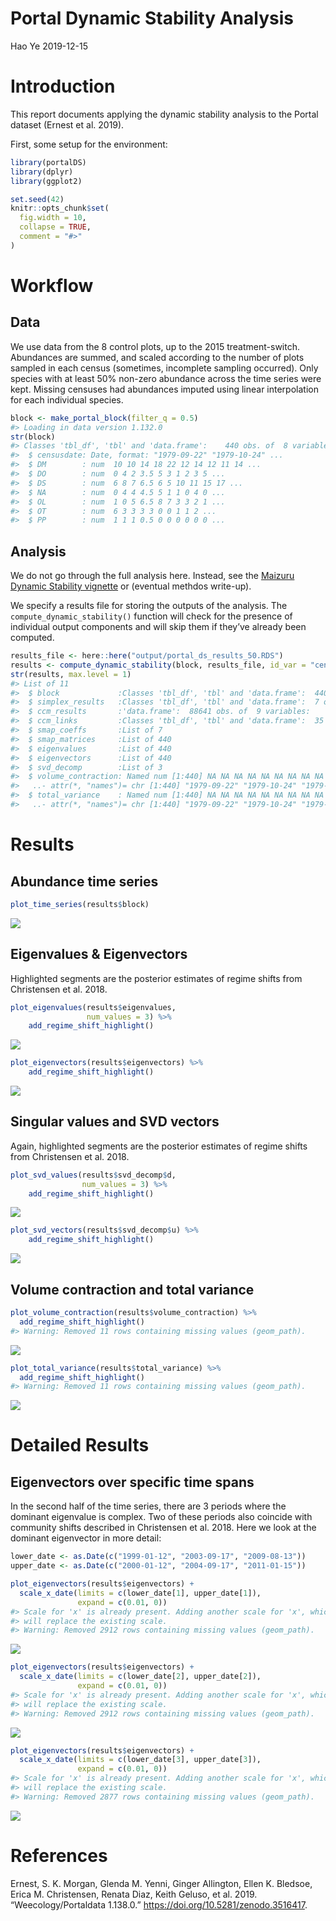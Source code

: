 Portal Dynamic Stability Analysis
================
Hao Ye
2019-12-15

# Introduction

This report documents applying the dynamic stability analysis to the
Portal dataset (Ernest et al. 2019).

First, some setup for the environment:

``` r
library(portalDS)
library(dplyr)
library(ggplot2)

set.seed(42)
knitr::opts_chunk$set(
  fig.width = 10, 
  collapse = TRUE,
  comment = "#>"
)
```

# Workflow

## Data

We use data from the 8 control plots, up to the 2015 treatment-switch.
Abundances are summed, and scaled according to the number of plots
sampled in each census (sometimes, incomplete sampling occurred). Only
species with at least 50% non-zero abundance across the time series were
kept. Missing censuses had abundances imputed using linear interpolation
for each individual species.

``` r
block <- make_portal_block(filter_q = 0.5)
#> Loading in data version 1.132.0
str(block)
#> Classes 'tbl_df', 'tbl' and 'data.frame':    440 obs. of  8 variables:
#>  $ censusdate: Date, format: "1979-09-22" "1979-10-24" ...
#>  $ DM        : num  10 10 14 18 22 12 14 12 11 14 ...
#>  $ DO        : num  0 4 2 3.5 5 3 1 2 3 5 ...
#>  $ DS        : num  6 8 7 6.5 6 5 10 11 15 17 ...
#>  $ NA        : num  0 4 4 4.5 5 1 1 0 4 0 ...
#>  $ OL        : num  1 0 5 6.5 8 7 3 3 2 1 ...
#>  $ OT        : num  6 3 3 3 3 0 0 1 1 2 ...
#>  $ PP        : num  1 1 1 0.5 0 0 0 0 0 0 ...
```

## Analysis

We do not go through the full analysis here. Instead, see the [Maizuru
Dynamic Stability
vignette](https://ha0ye.github.io/portalDS/articles/maizuru-dynamic-stability.html)
or (eventual methdos write-up).

We specify a results file for storing the outputs of the analysis. The
`compute_dynamic_stability()` function will check for the presence of
individual output components and will skip them if they’ve already been
computed.

``` r
results_file <- here::here("output/portal_ds_results_50.RDS")
results <- compute_dynamic_stability(block, results_file, id_var = "censusdate")
str(results, max.level = 1)
#> List of 11
#>  $ block             :Classes 'tbl_df', 'tbl' and 'data.frame':  440 obs. of  8 variables:
#>  $ simplex_results   :Classes 'tbl_df', 'tbl' and 'data.frame':  7 obs. of  5 variables:
#>  $ ccm_results       :'data.frame':  88641 obs. of  9 variables:
#>  $ ccm_links         :Classes 'tbl_df', 'tbl' and 'data.frame':  35 obs. of  5 variables:
#>  $ smap_coeffs       :List of 7
#>  $ smap_matrices     :List of 440
#>  $ eigenvalues       :List of 440
#>  $ eigenvectors      :List of 440
#>  $ svd_decomp        :List of 3
#>  $ volume_contraction: Named num [1:440] NA NA NA NA NA NA NA NA NA NA ...
#>   ..- attr(*, "names")= chr [1:440] "1979-09-22" "1979-10-24" "1979-11-17" "1979-12-16" ...
#>  $ total_variance    : Named num [1:440] NA NA NA NA NA NA NA NA NA NA ...
#>   ..- attr(*, "names")= chr [1:440] "1979-09-22" "1979-10-24" "1979-11-17" "1979-12-16" ...
```

# Results

## Abundance time series

``` r
plot_time_series(results$block)
```

![](portal_analysis_files/figure-gfm/unnamed-chunk-4-1.png)<!-- -->

## Eigenvalues & Eigenvectors

Highlighted segments are the posterior estimates of regime shifts from
Christensen et al. 2018.

``` r
plot_eigenvalues(results$eigenvalues, 
                 num_values = 3) %>% 
    add_regime_shift_highlight()
```

![](portal_analysis_files/figure-gfm/unnamed-chunk-5-1.png)<!-- -->

``` r
plot_eigenvectors(results$eigenvectors) %>% 
    add_regime_shift_highlight()
```

![](portal_analysis_files/figure-gfm/unnamed-chunk-6-1.png)<!-- -->

## Singular values and SVD vectors

Again, highlighted segments are the posterior estimates of regime shifts
from Christensen et al. 2018.

``` r
plot_svd_values(results$svd_decomp$d, 
                num_values = 3) %>% 
    add_regime_shift_highlight()
```

![](portal_analysis_files/figure-gfm/unnamed-chunk-7-1.png)<!-- -->

``` r
plot_svd_vectors(results$svd_decomp$u) %>% 
    add_regime_shift_highlight()
```

![](portal_analysis_files/figure-gfm/unnamed-chunk-8-1.png)<!-- -->

## Volume contraction and total variance

``` r
plot_volume_contraction(results$volume_contraction) %>%
  add_regime_shift_highlight()
#> Warning: Removed 11 rows containing missing values (geom_path).
```

![](portal_analysis_files/figure-gfm/unnamed-chunk-9-1.png)<!-- -->

``` r
plot_total_variance(results$total_variance) %>%
  add_regime_shift_highlight()
#> Warning: Removed 11 rows containing missing values (geom_path).
```

![](portal_analysis_files/figure-gfm/unnamed-chunk-10-1.png)<!-- -->

# Detailed Results

## Eigenvectors over specific time spans

In the second half of the time series, there are 3 periods where the
dominant eigenvalue is complex. Two of these periods also coincide with
community shifts described in Christensen et al. 2018. Here we look at
the dominant eigenvector in more detail:

``` r
lower_date <- as.Date(c("1999-01-12", "2003-09-17", "2009-08-13"))
upper_date <- as.Date(c("2000-01-12", "2004-09-17", "2011-01-15"))
```

``` r
plot_eigenvectors(results$eigenvectors) +
  scale_x_date(limits = c(lower_date[1], upper_date[1]),
               expand = c(0.01, 0))
#> Scale for 'x' is already present. Adding another scale for 'x', which
#> will replace the existing scale.
#> Warning: Removed 2912 rows containing missing values (geom_path).
```

![](portal_analysis_files/figure-gfm/unnamed-chunk-12-1.png)<!-- -->

``` r
plot_eigenvectors(results$eigenvectors) +
  scale_x_date(limits = c(lower_date[2], upper_date[2]),
               expand = c(0.01, 0))
#> Scale for 'x' is already present. Adding another scale for 'x', which
#> will replace the existing scale.
#> Warning: Removed 2912 rows containing missing values (geom_path).
```

![](portal_analysis_files/figure-gfm/unnamed-chunk-13-1.png)<!-- -->

``` r
plot_eigenvectors(results$eigenvectors) +
  scale_x_date(limits = c(lower_date[3], upper_date[3]),
               expand = c(0.01, 0))
#> Scale for 'x' is already present. Adding another scale for 'x', which
#> will replace the existing scale.
#> Warning: Removed 2877 rows containing missing values (geom_path).
```

![](portal_analysis_files/figure-gfm/unnamed-chunk-14-1.png)<!-- -->

# References

<div id="refs" class="references">

<div id="ref-Ernest_2019">

Ernest, S. K. Morgan, Glenda M. Yenni, Ginger Allington, Ellen K.
Bledsoe, Erica M. Christensen, Renata Diaz, Keith Geluso, et al. 2019.
“Weecology/Portaldata 1.138.0.”
<https://doi.org/10.5281/zenodo.3516417>.

</div>

</div>
